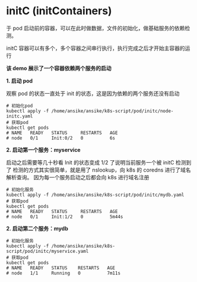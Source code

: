 # initC (initContainers)

于 pod 启动前的容器，可以在此时做数据，文件的初始化，做基础服务的依赖检测。

initC 容器可以有多个，多个容器之间串行执行，执行完成之后才开始主容器的运行

**该 demo 展示了一个容器依赖两个服务的启动**

**1. 启动 pod**

观察 pod 的状态一直处于 init 的状态，这是因为依赖的两个服务还没有启动

```shell
# 初始化pod
kubectl apply -f /home/ansike/ansike/k8s-script/pod/initc/node-initc.yaml
# 获取pod
kubectl get pods
# NAME   READY   STATUS     RESTARTS   AGE
# node   0/1     Init:0/2   0          6s
```

**2. 启动第一个服务：myservice**

启动之后需要等几十秒看 Init 的状态变成 1/2 了说明当前服务一个被 initC 检测到了
检测的方式其实很简单，就是用了 nslookup，向 k8s 的 coredns 进行了域名解析查询。
因为每一个服务启动之后都会向 k8s 进行域名注册

```shell
# 初始化服务
kubectl apply -f /home/ansike/ansike/k8s-script/pod/initc/mydb.yaml
# 获取pod
kubectl get pods
# NAME   READY   STATUS     RESTARTS   AGE
# node   0/1     Init:1/2   0          5m44s
```

**2. 启动第二个服务：mydb**

```shell
# 初始化服务
kubectl apply -f /home/ansike/ansike/k8s-script/pod/initc/myservice.yaml
# 获取pod
kubectl get pods
# NAME   READY   STATUS    RESTARTS   AGE
# node   1/1     Running   0          7m11s
```
